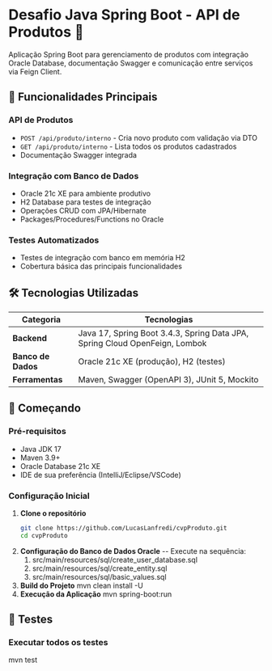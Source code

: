 # Desafio Java Spring Boot - API de Produtos 🚀

Aplicação Spring Boot para gerenciamento de produtos com integração Oracle Database, documentação Swagger e comunicação entre serviços via Feign Client.

## 📌 Funcionalidades Principais

### **API de Produtos**
- `POST /api/produto/interno` - Cria novo produto com validação via DTO
- `GET /api/produto/interno` - Lista todos os produtos cadastrados
- Documentação Swagger integrada

### **Integração com Banco de Dados**
- Oracle 21c XE para ambiente produtivo
- H2 Database para testes de integração
- Operações CRUD com JPA/Hibernate
- Packages/Procedures/Functions no Oracle

### **Testes Automatizados**
- Testes de integração com banco em memória H2
- Cobertura básica das principais funcionalidades

## 🛠️ Tecnologias Utilizadas

| Categoria          | Tecnologias                                                                 |
|--------------------|-----------------------------------------------------------------------------|
| **Backend**        | Java 17, Spring Boot 3.4.3, Spring Data JPA, Spring Cloud OpenFeign, Lombok |
| **Banco de Dados** | Oracle 21c XE (produção), H2 (testes)                                       |
| **Ferramentas**    | Maven, Swagger (OpenAPI 3), JUnit 5, Mockito                                |

## 🚀 Começando

### Pré-requisitos
- Java JDK 17
- Maven 3.9+
- Oracle Database 21c XE
- IDE de sua preferência (IntelliJ/Eclipse/VSCode)

### Configuração Inicial

1. **Clone o repositório**
   ```bash
   git clone https://github.com/LucasLanfredi/cvpProduto.git
   cd cvpProduto
2. **Configuração do Banco de Dados Oracle**
   -- Execute na sequência:
   1. src/main/resources/sql/create_user_database.sql
   2. src/main/resources/sql/create_entity.sql
   3. src/main/resources/sql/basic_values.sql
3. **Build do Projeto**
   mvn clean install -U
4. **Execução da Aplicação**
   mvn spring-boot:run

## 🧪 Testes
### Executar todos os testes
mvn test